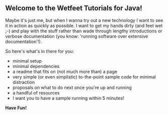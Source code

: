 ## Welcome to the Wetfeet Tutorials for Java!

Maybe it's just me, but when I wanna try out a new technology I want to see it in action as quickly as possible. I want to get my hands dirty (and feet wet ;-) and play with the stuff rather than wade through lengthy introductions or verbose documentation (you know: 'running software over extensive documentation'!).

So here's what's in there for you:
* minimal setup
* minimal dependencies
* a readme that fits on (not much more than) a page
* very simple (or even simplistic) to-the-point sample code for minimal distraction
* proposals on what to do next once you're up and running
* a handful of resources
* I want you to have a sample running within 5 minutes!

**Have Fun!**
